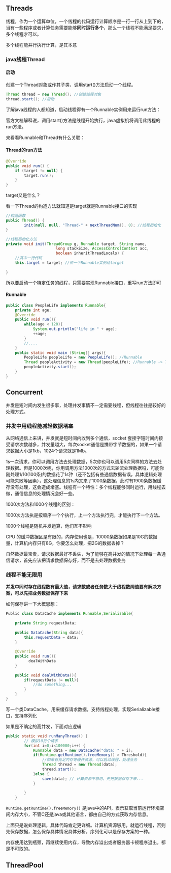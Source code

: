 ## Threads

线程，作为一个运算单位，一个线程的代码运行计算顺序是一行一行从上到下的，当有一些程序或者计算任务需要能够**同时运行多个**，那么一个线程不能满足要求，多个线程才可以。

多个线程能并行执行计算，是其本意



### java线程Thread

#### 启动

创建一个Thread对象或作其子类，调用start()方法启动一个线程。

```java
Thread thread = new Thread(); //创建线程对象
thread.start(); //启动
```



了解java线程的人都知道，启动线程得有一个Runnable实例用来运行run方法：

官方文档解释说，调用start()方法是线程开始执行，java虚拟机将调用此线程的run方法。

来看看Runnable和Thread有什么关联：

#### Thread的run方法

```java
@Override
public void run() {
    if (target != null) {
        target.run();
    }
}
```

target又是什么？

看一下Thread的构造方法就知道是target就是Runnable接口的实现

```java
//构造函数
public Thread() {
        init(null, null, "Thread-" + nextThreadNum(), 0); //线程初始化
}

//线程初始化方法
private void init(ThreadGroup g, Runnable target, String name,
                      long stackSize, AccessControlContext acc,
                      boolean inheritThreadLocals) {
    //其中一行代码
    this.target = target; //传一个Runnable实例给target
    
}
```

所以要启动一个特定任务的线程，只需要实现Runnable接口，重写run方法即可

#### Runnable

```java
public class PeopleLife implements Runnable{
    private int age;
    @Override
    public void run(){
        while(age < 120){
            System.out.println("life in " + age);
            ++age;
        }
        //....
    }
    public static void main (String[] args){
        PeopleLife peopleLife = new PeopleLife(); //Runnable
        Thread peopleActivity = new Thread(peopleLife); //Runnable -> Thread
        peopleActivity.start();
    }
}
```



## Concurrent

并发是短时间内发生很多事，处理并发事情不一定需要线程，但线程往往是较好的处理方式。



### 并发中用线程能减轻数据堵塞

从网络通信上来讲，并发就是短时间内收到多个通信，socket 套接字短时间内接受请求次数越多，并发量越大，每次socket通信是携带字节数据的，如果一个请求数据大小是1kb，1024个请求就是1Mb。

1s一次请求，你可以调用方法去处理数据，5次你也可以调用5次同样的方法去处理数据。但是1000次呢，你用调用方法1000次的方式去轮流处理数据吗，可能你刚处理1/10(100条)的数据花了1s钟（还不包括有些通信数据有误，具体逻辑处理可能失败等因素），这处理信息的1s内又来了1000条数据，此时有1900条数据缓存没有处理，这会造成堵塞。线程有一个特性：多个线程能够同时运行，用线程去做，通信信息的处理情况会好一些。



1000次方法和1000个线程的区别：

1000次方法执是按顺序一个个执行，上一个方法执行完，才能执行下一个方法。

1000个线程是随机并发运算，他们互不影响

CPU 的缓冲数据区是有限的，内存使用也是，10000条数据如果是10G的数据量，计算机内存只有8G，你要怎么处理，把2G的数据丢掉？

自然数据最宝贵，请求数据最好不丢失，为了能够在高并发的情况下处理每一条通信请求，首先应该把请求数据保存好，而不是去处理数据业务



### 线程不能无限用



**并发中同时存在线程数有最大值，请求数或者任务数大于线程数阈值要有解决方案，可以先把业务数据保存下来**

如何保存讲一下大概思想：

```java
Public class DataCache implements Runnable,Serializable{
    
    private String requestData;
    
    public DataCache(String data){
        this.requestData = data;
    }
    
    @Override
    public void run(){
    	  dealWithData  
    }
    
    public void dealWithData(){
        if(requestData != null){
            //do something...
        }
    }
}
```

写一个类DataCache，用来缓存请求数据，支持线程处理，实现Serializable接口，支持序列化

如果是不确定的高并发，下面对应逻辑

```java
public static void runManyThread() {
		// 模拟10万个请求
		for(int i=0;i<100000;i++) {
			Runnable data = new DataCache("data: " + i);
            if(Runtime.getRuntime().freeMemory() > Threshold){
                //如果有充足内存等硬件资源，可以启动线程，处理业务
                Thread thread = new Thread(data);
                thread.start(); 
            }else {
                save(data); // 计算资源不够用，先把数据保存下来...
            }
			
		}	
	}

```

`Runtime.getRuntime().freeMemory()` 是java中的API，表示获取当前运行环境空闲内存大小，不管C还是java或其他语言，都由自己的方式获取内存信息。

上面只是说处理逻辑，具体代码肯定更详细。计算机资源够用，就运行线程，否则先保存数据，怎么保存具体情况具体分析，序列化可以是保存方案的一种。

内存使用达到瓶颈，再继续使用内存，导致内存溢出或者服务器卡顿程序退出，都是不可取的。





## ThreadPool



